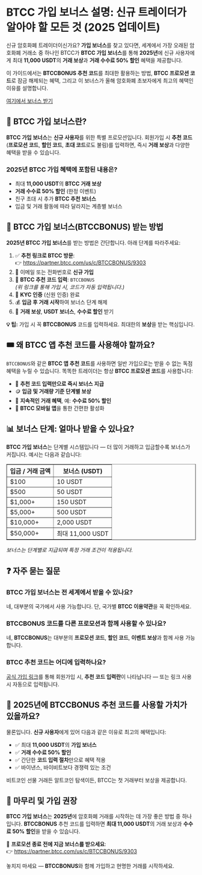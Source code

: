 <h1>BTCC 가입 보너스 설명: 신규 트레이더가 알아야 할 모든 것 (2025 업데이트)</h1>

<p>신규 암호화폐 트레이더이신가요? <strong>가입 보너스</strong>를 찾고 있다면, 세계에서 가장 오래된 암호화폐 거래소 중 하나인 BTCC가 <strong>BTCC 가입 보너스</strong>를 통해 <strong>2025년</strong>에 신규 사용자에게 최대 <strong>11,000 USDT</strong>의 <strong>거래 보상</strong>과 <strong>거래 수수료 50% 할인</strong> 혜택을 제공합니다.</p>

<p>이 가이드에서는 <strong>BTCCBONUS 추천 코드</strong>를 최대한 활용하는 방법, <strong>BTCC 프로모션 코드</strong>로 잠금 해제되는 혜택, 그리고 이 보너스가 올해 암호화폐 초보자에게 최고의 혜택인 이유를 설명합니다.</p>
<p><a href="https://partner.btcc.com/us/c/BTCCBONUS/9303" target="_blank">여기에서 보너스 받기</a></p>

<img src="https://images.mirror-media.xyz/publication-images/Vppr_T52t1oqRKt5Adhiz.png?height=960&amp;width=1920" decoding="async" data-nimg="fill" class="css-xah9so" style="position:absolute;top:0;left:0;bottom:0;right:0;box-sizing:border-box;padding:0;border:none;margin:auto;display:block;width:0;height:0;min-width:100%;max-width:100%;min-height:100%;max-height:100%">
<h2>🔑 BTCC 가입 보너스란?</h2>

<p><strong>BTCC 가입 보너스</strong>는 <strong>신규 사용자</strong>를 위한 특별 프로모션입니다. 회원가입 시 <strong>추천 코드</strong>(<strong>프로모션 코드</strong>, <strong>할인 코드</strong>, <strong>초대 코드</strong>로도 불림)를 입력하면, 즉시 <strong>거래 보상</strong>과 다양한 혜택을 받을 수 있습니다.</p>

<h3>2025년 BTCC 가입 혜택에 포함된 내용은?</h3>
<ul>
<li>최대 <strong>11,000 USDT</strong>의 <strong>BTCC 거래 보상</strong></li>
<li><strong>거래 수수료 50% 할인</strong> (한정 이벤트)</li>
<li>친구 초대 시 추가 <strong>BTCC 추천 보너스</strong></li>
<li>입금 및 거래 활동에 따라 달라지는 계층별 보너스</li>
</ul>

<h2>🚀 BTCC 가입 보너스(BTCCBONUS) 받는 방법</h2>

<p><strong>2025년 BTCC 가입 보너스</strong>를 받는 방법은 간단합니다. 아래 단계를 따라주세요:</p>

<ol>
<li>✅ <strong>추천 링크로 BTCC 방문</strong>:<br>
👉 <a href="https://partner.btcc.com/us/c/BTCCBONUS/9303" target="_blank">https://partner.btcc.com/us/c/BTCCBONUS/9303</a></li>
<li>📝 이메일 또는 전화번호로 <strong>신규 가입</strong></li>
<li>🔑 <strong>BTCC 추천 코드 입력</strong>: <code>BTCCBONUS</code><br>
<em>(위 링크를 통해 가입 시, 코드가 자동 입력됩니다.)</em></li>
<li>📄 <strong>KYC 인증</strong> (신원 인증) 완료</li>
<li>💰 <strong>입금 후 거래 시작</strong>하여 보너스 단계 해제</li>
<li>🎁 <strong>거래 보상</strong>, <strong>USDT 보너스</strong>, <strong>수수료 할인</strong> 받기</li>
</ol>

<p><strong>💡 팁:</strong> 가입 시 꼭 <strong>BTCCBONUS</strong> 코드를 입력하세요. 최대한의 <strong>보상</strong>을 받는 핵심입니다.</p>

<h2>🎟 왜 BTCC 앱 추천 코드를 사용해야 할까요?</h2>

<p><code>BTCCBONUS</code>와 같은 <strong>BTCC 앱 추천 코드</strong>를 사용하면 일반 가입으로는 받을 수 없는 독점 혜택을 누릴 수 있습니다. 똑똑한 트레이더는 항상 <strong>BTCC 프로모션 코드</strong>를 사용합니다:</p>

<ul>
<li>🚀 <strong>추천 코드 입력만으로 즉시 보너스 지급</strong></li>
<li>🪙 <strong>입금 및 거래량 기준 단계별 보상</strong></li>
<li>🔄 <strong>지속적인 거래 혜택</strong>, 예: <strong>수수료 50% 할인</strong></li>
<li>📱 <strong>BTCC 모바일 앱</strong>을 통한 간편한 활성화</li>
</ul>

<h2>📊 보너스 단계: 얼마나 받을 수 있나요?</h2>

<p><strong>BTCC 가입 보너스</strong>는 단계별 시스템입니다 — 더 많이 거래하고 입금할수록 보너스가 커집니다. 예시는 다음과 같습니다:</p>

<table border="1" cellpadding="6" cellspacing="0">
<thead>
<tr><th>입금 / 거래 금액</th><th>보너스 (USDT)</th></tr>
</thead>
<tbody>
<tr><td>$100</td><td>10 USDT</td></tr>
<tr><td>$500</td><td>50 USDT</td></tr>
<tr><td>$1,000+</td><td>150 USDT</td></tr>
<tr><td>$5,000+</td><td>500 USDT</td></tr>
<tr><td>$10,000+</td><td>2,000 USDT</td></tr>
<tr><td>$50,000+</td><td>최대 11,000 USDT</td></tr>
</tbody>
</table>

<p><em>보너스는 단계별로 지급되며 특정 거래 조건이 적용됩니다.</em></p>

<h2>❓ 자주 묻는 질문</h2>

<h3>BTCC 가입 보너스는 전 세계에서 받을 수 있나요?</h3>
<p>네, 대부분의 국가에서 사용 가능합니다. 단, 국가별 <strong>BTCC 이용약관</strong>을 꼭 확인하세요.</p>

<h3>BTCCBONUS 코드를 다른 프로모션과 함께 사용할 수 있나요?</h3>
<p>네, <strong>BTCCBONUS</strong>는 대부분의 <strong>프로모션 코드</strong>, <strong>할인 코드</strong>, <strong>이벤트 보상</strong>과 함께 사용 가능합니다.</p>

<h3>BTCC 추천 코드는 어디에 입력하나요?</h3>
<p><a href="https://partner.btcc.com/us/c/BTCCBONUS/9303" target="_blank">공식 가입 링크</a>를 통해 회원가입 시, <strong>추천 코드 입력란</strong>이 나타납니다 — 또는 링크 사용 시 자동으로 입력됩니다.</p>

<h2>🧠 2025년에 BTCCBONUS 추천 코드를 사용할 가치가 있을까요?</h2>

<p>물론입니다. <strong>신규 사용자</strong>에게 있어 다음과 같은 이유로 최고의 혜택입니다:</p>
<ul>
<li>✅ 최대 <strong>11,000 USDT</strong>의 <strong>가입 보너스</strong></li>
<li>✅ <strong>거래 수수료 50% 할인</strong></li>
<li>✅ 간단한 <strong>코드 입력 절차</strong>만으로 혜택 적용</li>
<li>✅ 바이낸스, 바이비트보다 경쟁력 있는 조건</li>
</ul>

<p>비트코인 선물 거래든 알트코인 탐색이든, BTCC는 첫 거래부터 보상을 제공합니다.</p>

<h2>🎯 마무리 및 가입 권장</h2>

<p><strong>BTCC 가입 보너스</strong>는 <strong>2025년</strong>에 암호화폐 거래를 시작하는 데 가장 좋은 방법 중 하나입니다. <strong>BTCCBONUS</strong> 추천 코드를 입력하면 <strong>최대 11,000 USDT</strong>의 거래 보상과 <strong>수수료 50% 할인</strong>을 받을 수 있습니다.</p>

<p>🔗 <strong>프로모션 종료 전에 지금 보너스를 받으세요</strong>:<br>
👉 <a href="https://partner.btcc.com/us/c/BTCCBONUS/9303" target="_blank">https://partner.btcc.com/us/c/BTCCBONUS/9303</a></p>

<p>놓치지 마세요 — <strong>BTCCBONUS</strong>와 함께 가입하고 현명한 거래를 시작하세요.</p>
